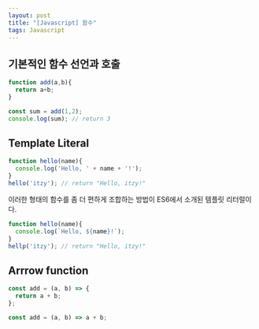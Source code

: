 ```yaml
---
layout: post
title: "[Javascript] 함수"
tags: Javascript
---
```


## 기본적인 함수 선언과 호출

```js
function add(a,b){
  return a+b;
}

const sum = add(1,2);
console.log(sum); // return 3
```
## Template Literal
```js
function hello(name){
  console.log('Hello, ' + name + '!');
}
hello('itzy'); // return "Hello, itzy!"
```
이러한 형태의 함수를 좀 더 편하게 조합하는 방법이 ES6에서 소개된 템플릿 리터럴이다.
```js
function hello(name){
  console.log(`Hello, ${name}!`);
}
hellp('itzy'); // return "Hello, itzy!"
```
## Arrrow function
```js
const add = (a, b) => {
  return a + b;
};

const add = (a, b) => a + b;
```

